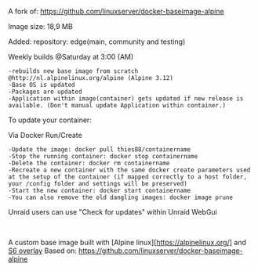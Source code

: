 A fork of: https://github.com/linuxserver/docker-baseimage-alpine

Image size: 18,9 MB

Added: repository: edge(main, community and testing)

Weekly builds @Saturday at 3:00 (AM)

	-rebuilds new base image from scratch @http://nl.alpinelinux.org/alpine (Alpine 3.12)
	-Base OS is updated
	-Packages are updated
	-Application within image(container) gets updated if new release is available. (Don't manual update Application within container.)

To update your container:

Via Docker Run/Create

    -Update the image: docker pull thies88/containername
    -Stop the running container: docker stop containername
    -Delete the container: docker rm containername
    -Recreate a new container with the same docker create parameters used at the setup of the container (if mapped correctly to a host folder, your /config folder and settings will be preserved)
    -Start the new container: docker start containername
    -You can also remove the old dangling images: docker image prune

Unraid users can use "Check for updates" within Unraid WebGui

&nbsp;

A custom base image built with [Alpine linux][https://alpinelinux.org/] and [S6 overlay](https://github.com/just-containers/s6-overlay) Based on: https://github.com/linuxserver/docker-baseimage-alpine
